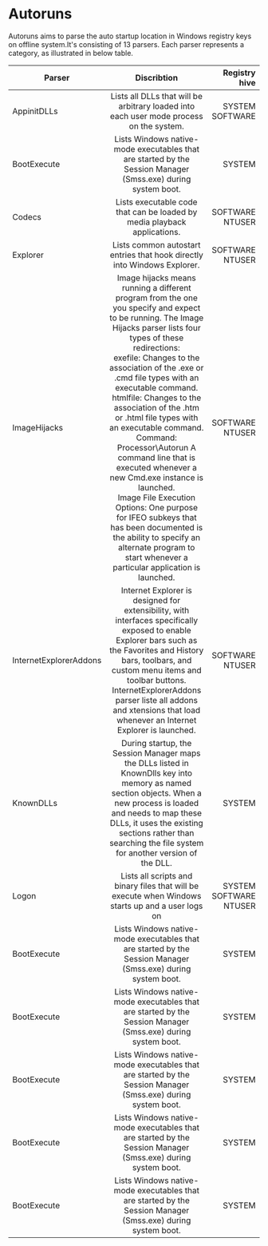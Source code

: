 # Autoruns

Autoruns aims to parse the auto startup location in Windows registry keys on offline system.It's consisting of 13 parsers. Each parser represents a category, as illustrated in below table.

| Parser        | Discribtion                               | Registry hive  |
| ------------- |:-----------------------------------------:| --------------:|
|AppinitDLLs| Lists all DLLs that will be arbitrary loaded into each user mode process on the system.    | SYSTEM<br />SOFTWARE |
|BootExecute| Lists Windows native-mode executables that are started by the Session Manager (Smss.exe) during system boot.      | SYSTEM |
|   Codecs  | Lists executable code that can be loaded by media playback applications.     | SOFTWARE<br />NTUSER |
| Explorer  | Lists common autostart entries that hook directly into Windows Explorer.      | SOFTWARE<br />NTUSER  |
|ImageHijacks| Image hijacks means running a different program from the one you specify and expect to be running. The Image Hijacks parser lists four types of these redirections: <br />exefile: Changes to the association of the .exe or .cmd file types with an executable command.<br />htmlfile: Changes to the association of the .htm or .html file types with an executable command.<br />Command: Processor\Autorun A command line that is executed whenever a new Cmd.exe instance is launched.<br />Image File Execution Options: One purpose for IFEO subkeys that has been documented is the ability to specify an alternate program to start whenever a particular application is launched. | SOFTWARE<br />NTUSER  |
| InternetExplorerAddons | Internet Explorer is designed for extensibility, with interfaces specifically exposed to enable Explorer bars such as the Favorites and History bars, toolbars, and custom menu items and toolbar buttons.<br />InternetExplorerAddons parser liste all addons and xtensions that load whenever an Internet Explorer is launched. |   SOFTWARE<br />NTUSER |
| KnownDLLs | During startup, the Session Manager maps the DLLs listed in KnownDlls key into memory as named section objects. When a new process is loaded and needs to map these DLLs, it uses the existing sections rather than searching the file system for another version of the DLL.      | SYSTEM |
| Logon | Lists all scripts and binary files that will be execute when Windows starts up and a user logs on | SYSTEM<br />SOFTWARE<br />NTUSER  |
| BootExecute | Lists Windows native-mode executables that are started by the Session Manager (Smss.exe) during system boot.      |   SYSTEM |
| BootExecute | Lists Windows native-mode executables that are started by the Session Manager (Smss.exe) during system boot.      |   SYSTEM |
| BootExecute | Lists Windows native-mode executables that are started by the Session Manager (Smss.exe) during system boot.      |   SYSTEM |
| BootExecute | Lists Windows native-mode executables that are started by the Session Manager (Smss.exe) during system boot.      |   SYSTEM |
| BootExecute | Lists Windows native-mode executables that are started by the Session Manager (Smss.exe) during system boot.      |   SYSTEM |

